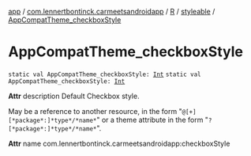 [app](../../../index.md) / [com.lennertbontinck.carmeetsandroidapp](../../index.md) / [R](../index.md) / [styleable](index.md) / [AppCompatTheme_checkboxStyle](./-app-compat-theme_checkbox-style.md)

# AppCompatTheme_checkboxStyle

`static val AppCompatTheme_checkboxStyle: `[`Int`](https://kotlinlang.org/api/latest/jvm/stdlib/kotlin/-int/index.html)
`static val AppCompatTheme_checkboxStyle: `[`Int`](https://kotlinlang.org/api/latest/jvm/stdlib/kotlin/-int/index.html)

**Attr**
description Default Checkbox style.

May be a reference to another resource, in the form "`@[+][*package*:]*type*/*name*`" or a theme attribute in the form "`?[*package*:]*type*/*name*`".

**Attr**
name com.lennertbontinck.carmeetsandroidapp:checkboxStyle


